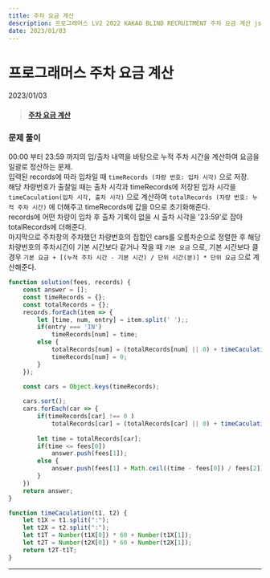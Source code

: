 ```yaml
---
title: 주차 요금 계산
description: 프로그래머스 LV2 2022 KAKAO BLIND RECRUITMENT 주차 요금 계산 js
date: 2023/01/03
---
```


# 프로그래머스 주차 요금 계산
<div class="flex justify-end text-sm">2023/01/03</div>

> #### <a href="https://school.programmers.co.kr/learn/courses/30/lessons/92341" target="_blank">주차 요금 계산</a>

### 문제 풀이
00:00 부터 23:59 까지의 입/출차 내역을 바탕으로 누적 주차 시간을 계산하여 요금을 일괄로 정산하는 문제.  
입력된 records에 따라 입차일 때 `timeRecords (차량 번호: 입차 시각)` 으로 저장.  
해당 차량번호가 출찰일 때는 출차 시각과 timeRecords에 저장된 입차 시각을 `timeCaculation(입차 시각, 출차 시각)` 으로 계산하여 `totalRecords (차량 번호: 누적 주차 시간)` 에 더해주고 timeRecords에 값을 0으로 초기화해준다.  
records에 어떤 차량이 입차 후 출차 기록이 없을 시 출차 시각을 '23:59'로 잡아 totalRecords에 더해준다.  
마지막으로 주차창의 주차했던 차량번호의 집합인 cars를 오름차순으로 정렬한 후 해당 차량번호의 주차시간이 기본 시간보다 같거나 작을 때 `기본 요금` 으로,  기본 시간보다 클 경우  `기본 요금 + [(누적 주차 시간 - 기본 시간) / 단위 시간(분)] * 단위 요금` 으로 계산해준다.

``` js
function solution(fees, records) {
    const answer = [];
    const timeRecords = {};
    const totalRecords = {};
    records.forEach(item => {
        let [time, num, entry] = item.split(' ');;
        if(entry === 'IN')
            timeRecords[num] = time;
        else {
            totalRecords[num] = (totalRecords[num] || 0) + timeCaculation(timeRecords[num], time);
            timeRecords[num] = 0;
        }
    });

    const cars = Object.keys(timeRecords);
    
    cars.sort();
    cars.forEach(car => {
        if(timeRecords[car] !== 0 )
            totalRecords[car] = (totalRecords[car] || 0) + timeCaculation(timeRecords[car], '23:59');
        
        let time = totalRecords[car];
        if(time <= fees[0])
            answer.push(fees[1]);
        else {
            answer.push(fees[1] + Math.ceil((time - fees[0]) / fees[2]) * fees[3]);
        }
    })
    return answer;
}

function timeCaculation(t1, t2) {
    let t1X = t1.split(":");
    let t2X = t2.split(":");
    let t1T = Number(t1X[0]) * 60 + Number(t1X[1]);
    let t2T = Number(t2X[0]) * 60 + Number(t2X[1]);
    return t2T-t1T;
}
```

---